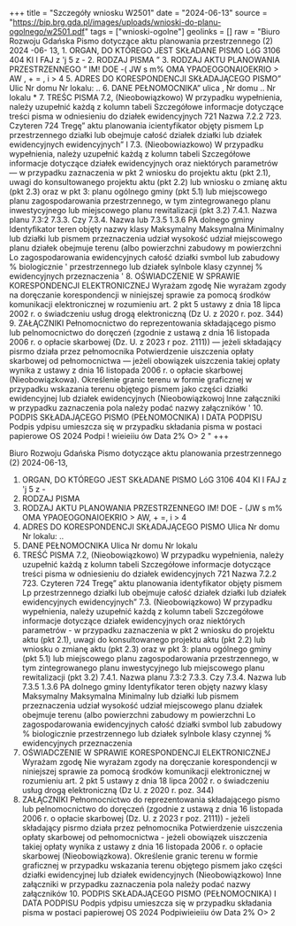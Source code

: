 +++
title = "Szczegóły wniosku W2501"
date = "2024-06-13"
source = "https://bip.brg.gda.pl/images/uploads/wnioski-do-planu-ogolnego/w2501.pdf"
tags = ["wnioski-ogolne"]
geolinks = []
raw = "Biuro Rozwoju Gdańska  Pismo dotyczące aktu planowania przestrzennego (2)  2024 -06- 13, 1. ORGAN, DO KTÓREGO JEST SKŁADANE PISMO LóG 3106 404  KI I FAJ z 'j 5 z -  2. RODZAJ PISMA ” 3. RODZAJ AKTU PLANOWANIA PRZESTRZENNEGO ” IM! DOE -( JW s m% OMA YPAOEOGONAIOEKRIO > AW , + = , i > 4 5. ADRES DO KORESPONDENCJI SKŁADAJĄCEGO PISMO” Ulic Nr domu Nr lokalu: .. 6. DANE PEŁNOMOCNIKA” ulica , Nr domu .. Nr lokalu * 7. TREŚC PISMA 7.2, (Nieobowiązkowo) W przypadku wypełnienia, należy uzupełnić każdą z kolumn tabeli Szczegółowe informacje dotyczące treści pisma w odniesieniu do działek ewidencyjnych 721 Nazwa  7.2.2  723. Czyteren  724 Tregę” aktu planowania icientyfikator objęty pismem Lp przestrzennego działki lub obejmuje całość działek działki lub działek  ewidencyjnych  ewidencyjnych”  I  7.3. (Nieobowiazkowo) W przypadku wypełnienia, należy uzupełnić każdą z kolumn tabeli Szczegółowe informacje dotyczące działek ewidencyjnych oraz niektórych parametrów — w przypadku zaznaczenia w pkt 2 wniosku do projektu aktu (pkt 2.1), uwagi do konsultowanego projektu aktu (pkt 2.2) lub wniosku o zmianę aktu (pkt 2.3) oraz w pkt 3: planu ogólnego gminy (pkt 5.1) lub miejscowego planu zagospodarowania przestrzennego, w tym zintegrowanego planu inwestycyjnego lub miejscowego planu rewitalizacji (pkt 3.2) 7.4.1. Nazwa planu 7.3:2  7.3.3. Czy 7.3.4. Nazwa lub  7.3.5  1.3.6 PA dolnego gminy Identyfikator teren objęty  nazwy klasy  Maksymalny  Maksymalna Minimalny lub działki lub pismem przeznaczenia udział  wysokość udział miejscowego planu działek obejmuje  terenu (albo powierzchni zabudowy m powierzchni  Lo zagospodarowania  ewidencyjnych całość działki svmbol lub zabudowy % biologicznie ' przestrzennego lub działek sylnbole klasy czynnej %  ewidencyjnych przeznaczenia    '     8. OŚWIADCZENIE W SPRAWIE KORESPONDENCJI ELEKTRONICZNEJ Wyrażam zgodę Nie wyrażam zgody na doręczanie korespondencji w niniejszej sprawie za pomocą środków komunikacji elektronicznej w rozumieniu art. 2 pkt 5 ustawy z dnia 18 lipca 2002 r. o świadczeniu usług drogą elektroniczną (Dz U. z 2020 r. poz. 344) 9. ZAŁĄCZNIKI Pełnomocnictwo do reprezentowania składającego pismo lub pelnomocnictwo do doręczeń (zgodnie z ustawą z dnia 16 listopada 2006 r. o opłacie skarbowej (Dz. U. z 2023 r poz. 2111)) — jeżeli składający pisrmo działa przez pełnomocnika Potwierdzenie uiszczenia opłaty skarbowej od pełnomocnictwa — jeżeli obowiązek uiszczenia takiej opłaty wynika z ustawy z dnia 16 listopada 2006 r. o opłacie skarbowej (Nieobowiązkowa). Określenie granic terenu w formie graficznej w przypadku wskazania terenu objętego pismem jako części działki ewidencyjnej lub działek ewidencyjnych (Nieobowiązkowoj lnne załączniki w przypadku zaznaczenia pola należy podać nazwy załączników ' 10. PODPIS SKŁADAJĄCEGO PISMO (PEŁNOMOCNIKA) I DATA PODPISU Podpis ydpisu umieszcza się w przypadku składania pisma w postaci papierowe OS 2024 Podpi ! wieieiiu ów Data 2% O> 2 "
+++

Biuro Rozwoju Gdańska
Pismo dotyczące aktu planowania przestrzennego (2)
2024-06-13,
1. ORGAN, DO KTÓREGO JEST SKŁADANE PISMO LóG 3106 404 KI I FAJ z 'j 5 z -
2. RODZAJ PISMA
3. RODZAJ AKTU PLANOWANIA PRZESTRZENNEGO
IM! DOE - (JW s m% OMA YPAOEOGONAIOEKRIO > AW, + =, i > 4
5. ADRES DO KORESPONDENCJI SKŁADAJĄCEGO PISMO
Ulica Nr domu Nr lokalu: ..
6. DANE PEŁNOMOCNIKA
Ulica Nr domu Nr lokalu
7. TREŚĆ PISMA 7.2, (Nieobowiązkowo) W przypadku wypełnienia, należy uzupełnić każdą z kolumn tabeli Szczegółowe informacje dotyczące treści pisma w odniesieniu do działek ewidencyjnych 721 Nazwa 7.2.2 723. Czyteren 724 Tregę” aktu planowania identyfikator objęty pismem Lp przestrzennego działki lub obejmuje całość działek działki lub działek ewidencyjnych ewidencyjnych”
7.3. (Nieobowiązkowo) W przypadku wypełnienia, należy uzupełnić każdą z kolumn tabeli Szczegółowe informacje dotyczące działek ewidencyjnych oraz niektórych parametrów - w przypadku zaznaczenia w pkt 2 wniosku do projektu aktu (pkt 2.1), uwagi do konsultowanego projektu aktu (pkt 2.2) lub wniosku o zmianę aktu (pkt 2.3) oraz w pkt 3: planu ogólnego gminy (pkt 5.1) lub miejscowego planu zagospodarowania przestrzennego, w tym zintegrowanego planu inwestycyjnego lub miejscowego planu rewitalizacji (pkt 3.2)
7.4.1. Nazwa planu 7.3:2 7.3.3. Czy 7.3.4. Nazwa lub 7.3.5 1.3.6 PA dolnego gminy Identyfikator teren objęty nazwy klasy Maksymalny Maksymalna Minimalny lub działki lub pismem przeznaczenia udział wysokość udział miejscowego planu działek obejmuje terenu (albo powierzchni zabudowy m powierzchni Lo zagospodarowania ewidencyjnych całość działki svmbol lub zabudowy % biologicznie przestrzennego lub działek sylnbole klasy czynnej % ewidencyjnych przeznaczenia
8. OŚWIADCZENIE W SPRAWIE KORESPONDENCJI ELEKTRONICZNEJ Wyrażam zgodę Nie wyrażam zgody na doręczanie korespondencji w niniejszej sprawie za pomocą środków komunikacji elektronicznej w rozumieniu art. 2 pkt 5 ustawy z dnia 18 lipca 2002 r. o świadczeniu usług drogą elektroniczną (Dz U. z 2020 r. poz. 344)
9. ZAŁĄCZNIKI Pełnomocnictwo do reprezentowania składającego pismo lub pelnomocnictwo do doręczeń (zgodnie z ustawą z dnia 16 listopada 2006 r. o opłacie skarbowej (Dz. U. z 2023 r poz. 2111)) - jeżeli składający pisrmo działa przez pełnomocnika Potwierdzenie uiszczenia opłaty skarbowej od pełnomocnictwa - jeżeli obowiązek uiszczenia takiej opłaty wynika z ustawy z dnia 16 listopada 2006 r. o opłacie skarbowej (Nieobowiązkowa). Określenie granic terenu w formie graficznej w przypadku wskazania terenu objętego pismem jako części działki ewidencyjnej lub działek ewidencyjnych (Nieobowiązkowo) Inne załączniki w przypadku zaznaczenia pola należy podać nazwy załączników 10. PODPIS SKŁADAJĄCEGO PISMO (PEŁNOMOCNIKA) I DATA PODPISU Podpis ydpisu umieszcza się w przypadku składania pisma w postaci papierowej OS 2024 Podpiwieieiiu ów Data 2% O> 2


